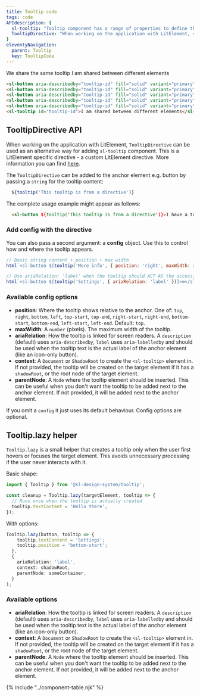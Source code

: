 ```yaml
---
title: Tooltip code
tags: code
APIdescription: {
  sl-tooltip: "Tooltip component has a range of properties to define the experience in different use cases. <code>sl-tooltip</code> component is recommended to use in all non-LitElement applications.",
  TooltipDirective: "When working on the application with LitElement, <code>TooltipDirective</code> can be used as an alternative way for adding <code>sl-tooltip</code> component. This is a LitElement specific directive."
}
eleventyNavigation:
  parent: Tooltip
  key: TooltipCode
---
```


<section class="no-heading">
<div class="ds-example">
<sl-button-bar>
  <sl-button aria-describedby="tooltip-id" fill="solid" variant="primary">We</sl-button>
  <sl-button aria-describedby="tooltip-id" fill="solid" variant="primary">share</sl-button>
  <sl-button aria-describedby="tooltip-id" fill="solid" variant="primary">the</sl-button>
  <sl-button aria-describedby="tooltip-id" fill="solid" variant="primary">same</sl-button>
  <sl-button aria-describedby="tooltip-id" fill="solid" variant="primary">tooltip</sl-button>
</sl-button-bar>
<sl-tooltip id="tooltip-id">I am shared between different elements</sl-tooltip>

</div>

<div class="ds-code">

  ```html
<sl-button aria-describedby="tooltip-id" fill="solid" variant="primary">We</sl-button>
<sl-button aria-describedby="tooltip-id" fill="solid" variant="primary">share</sl-button>
<sl-button aria-describedby="tooltip-id" fill="solid" variant="primary">the</sl-button>
<sl-button aria-describedby="tooltip-id" fill="solid" variant="primary">same</sl-button>
<sl-button aria-describedby="tooltip-id" fill="solid" variant="primary">tooltip</sl-button>
<sl-tooltip id="tooltip-id">I am shared between different elements</sl-tooltip>
  ```

</div>
</section>
<ds-install-info link-in-navigation package="tooltip"></ds-install-info>
<section>

## TooltipDirective API

When working on the application with LitElement, `TooltipDirective` can be used as an alternative way for adding `sl-tooltip` component. 
This is a LitElement specific directive - a custom LitElement directive. More information you can find [here](https://lit.dev/docs/templates/custom-directives/).

The `TooltipDirective` can be added to the anchor element e.g. button by passing a `string` for the tooltip content:


<div class="ds-code">

  ```js
    ${tooltip('This tooltip is from a directive')}
  ```

</div>

The complete usage example might appear as follows:


<div class="ds-code">

  ```html
    <sl-button ${tooltip('This tooltip is from a directive')}>I have a tooltip</sl-button>
  ```

</div>

### Add config with the directive

You can also pass a second argument: a **config** object. Use this to control how and where the tooltip appears.

<div class="ds-code">

```js
// Basic string content + position + max width
html`<sl-button ${tooltip('More info', { position: 'right', maxWidth: 240 })}>Hover me</sl-button>`;

// Use ariaRelation: 'label' when the tooltip should ACT AS the accessible label (e.g. icon only buttons)
html`<sl-button ${tooltip('Settings', { ariaRelation: 'label' })}>⚙️</sl-button>`;
```

</div>

### Available config options

- **position**: Where the tooltip shows relative to the anchor. One of: `top`, `right`, `bottom`, `left`, `top-start`, `top-end`, `right-start`, `right-end`, `bottom-start`, `bottom-end`, `left-start`, `left-end`. Default: `top`.
- **maxWidth**: A `number` (pixels). The maximum width of the tooltip.
- **ariaRelation**: How the tooltip is linked for screen readers. A `description` (default) uses `aria-describedby`, `label` uses `aria-labelledby` and should be used when the tooltip text is the actual label of the anchor element (like an icon-only button).
- **context**: A `Document` or `ShadowRoot` to create the `<sl-tooltip>` element in. If not provided, the tooltip will be created on the target element if it has a `shadowRoot`, or the root node of the target element.
- **parentNode**: A `Node` where the tooltip element should be inserted. This can be useful when you don't want the tooltip to be added next to the anchor element. If not provided, it will be added next to the anchor element.

If you omit a `config` it just uses its default behaviour. Config options are optional.

</section>

<section>

## Tooltip.lazy helper

`Tooltip.lazy` is a small helper that creates a tooltip only when the user first hovers or focuses the target element.
This avoids unnecessary processing if the user never interacts with it.

Basic shape:

```ts
import { Tooltip } from '@sl-design-system/tooltip';

const cleanup = Tooltip.lazy(targetElement, tooltip => {
  // Runs once when the tooltip is actually created
  tooltip.textContent = 'Hello there';
});
```

With options:

```ts
Tooltip.lazy(button, tooltip => {
    tooltip.textContent = 'Settings';
    tooltip.position = 'bottom-start';
  },
  {
    ariaRelation: 'label',
    context: shadowRoot,
    parentNode: someContainer,
  }
);
```

### Available options

- **ariaRelation**: How the tooltip is linked for screen readers. A `description` (default) uses `aria-describedby`, `label` uses `aria-labelledby` and should be used when the tooltip text is the actual label of the anchor element (like an icon-only button).
- **context**: A `Document` or `ShadowRoot` to create the `<sl-tooltip>` element in. If not provided, the tooltip will be created on the target element if it has a `shadowRoot`, or the root node of the target element.
- **parentNode**: A `Node` where the tooltip element should be inserted. This can be useful when you don't want the tooltip to be added next to the anchor element. If not provided, it will be added next to the anchor element.

</section>

{% include "../component-table.njk" %}
